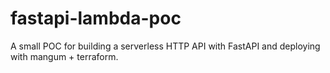 # fastapi-lambda-poc
A small POC for building a serverless HTTP API with FastAPI and deploying with mangum + terraform.
